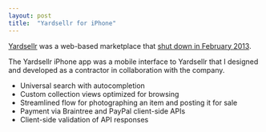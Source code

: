 ```yaml
---
layout: post
title:  "Yardsellr for iPhone"
---
```


[Yardsellr] was a web-based marketplace that [shut down in February 2013].

The Yardsellr iPhone app was a mobile interface to Yardsellr that I designed and
developed as a contractor in collaboration with the company.

* Universal search with autocompletion
* Custom collection views optimized for browsing
* Streamlined flow for photographing an item and posting it for sale
* Payment via Braintree and PayPal client-side APIs
* Client-side validation of API responses

[Yardsellr]:http://techcrunch.com/2010/11/22/yardsellr-5-million-ebay-facebook/
[shut down in February 2013]:http://techcrunch.com/2013/02/11/yardsellr-the-ebay-for-facebook-becomes-the-latest-casualty-in-social-local-commerce/
